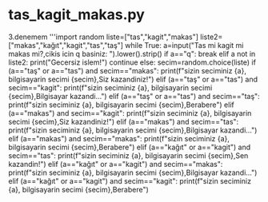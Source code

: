 # tas_kagit_makas.py
3.denemem
'''import random
liste=["tas","kagit","makas"]
liste2=["makas","kağıt","kagit","tas","taş"]
while True:
    a=input("Tas mi kagit mi makas mi?,cikis icin q basiniz: ").lower().strip()
    if a=="q":
        break
    elif a  not in liste2:
        print("Gecersiz islem!")
        continue
    else:
        secim=random.choice(liste)
        if (a=="taş" or a=="tas") and secim=="makas":
            print(f"sizin seciminiz {a}, bilgisayarin secimi {secim},Siz kazandiniz!")
        elif (a=="taş" or a=="tas") and secim=="kagit":
            print(f"sizin seciminiz {a}, bilgisayarin secimi {secim},Bilgisayar kazandi...")
        elif (a=="taş" or a=="tas") and secim=="taş":
            print(f"sizin seciminiz {a}, bilgisayarin secimi {secim},Berabere")
        elif (a=="makas") and secim=="kagit":
            print(f"sizin seciminiz {a}, bilgisayarin secimi {secim},Siz kazandiniz!")
        elif (a=="makas") and secim=="tas":
            print(f"sizin seciminiz {a}, bilgisayarin secimi {secim},Bilgisayar kazandi...")
        elif (a=="makas") and secim=="makas":
            print(f"sizin seciminiz {a}, bilgisayarin secimi {secim},Berabere")
        elif (a=="kağıt" or a=="kagit") and secim=="tas":
            print(f"sizin seciminiz {a}, bilgisayarin secimi {secim},Sen kazandin!")
        elif (a=="kağıt" or a=="kagit") and secim=="makas":
            print(f"sizin seciminiz {a}, bilgisayarin secimi {secim},Bilgisayar kazandi...")
        elif (a=="kağıt" or a=="kagit") and secim=="kagit":
            print(f"sizin seciminiz {a}, bilgisayarin secimi {secim},Berabere")





